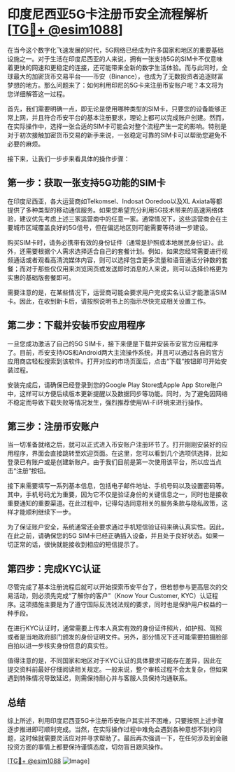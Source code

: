 # 印度尼西亚5G卡注册币安全流程解析[[TG💪+ @esim1088](https://t.me/s/esim1088)]

在当今这个数字化飞速发展的时代，5G网络已经成为许多国家和地区的重要基础设施之一。对于生活在印度尼西亚的人来说，拥有一张支持5G的SIM卡不仅意味着更快的网速和更稳定的连接，还可能带来全新的数字生活体验。而与此同时，全球最大的加密货币交易平台——币安（Binance），也成为了无数投资者追逐财富梦想的地方。那么问题来了：如何利用印尼的5G卡来注册币安账户呢？本文将为您详细解答这一过程。

首先，我们需要明确一点，即无论是使用哪种类型的SIM卡，只要您的设备能够正常上网，并且符合币安平台的基本注册要求，理论上都可以完成账户创建。然而，在实际操作中，选择一张合适的SIM卡可能会对整个流程产生一定的影响。特别是对于初次接触加密货币交易的新手来说，一张稳定可靠的SIM卡可以帮助您避免不必要的麻烦。

接下来，让我们一步步来看具体的操作步骤：

## 第一步：获取一张支持5G功能的SIM卡

在印度尼西亚，各大运营商如Telkomsel、Indosat Ooredoo以及XL Axiata等都提供了多种类型的移动通信服务。如果您希望充分利用5G技术带来的高速网络体验，建议优先考虑上述三家运营商中的任意一家。通常情况下，这些运营商会在主要城市区域覆盖良好的5G信号，但在偏远地区则可能需要等待进一步建设。

购买SIM卡时，请务必携带有效的身份证件（通常是护照或本地居民身份证）。此外，还需要根据个人需求选择适合自己的套餐计划。例如，如果您经常需要进行视频通话或者观看高清流媒体内容，则可以选择包含更多流量和语音通话分钟数的套餐；而对于那些仅仅用来浏览网页或发送即时消息的人来说，则可以选择价格更为实惠的基础版套餐即可。

需要注意的是，在某些情况下，运营商可能会要求用户完成实名认证才能激活SIM卡。因此，在收到新卡后，请按照说明书上的指示尽快完成相关设置工作。

## 第二步：下载并安装币安应用程序

一旦您成功激活了自己的5G SIM卡，接下来便是下载并安装币安官方应用程序了。目前，币安支持iOS和Android两大主流操作系统，并且可以通过各自的官方应用商店轻松搜索到该软件。打开对应的市场页面后，点击“下载”按钮即可开始安装过程。

安装完成后，请确保已经登录到您的Google Play Store或Apple App Store账户中，这样可以方便后续版本更新提醒以及数据同步等功能。同时，为了避免因网络不稳定而导致下载失败等情况发生，强烈推荐使用Wi-Fi环境来进行操作。

## 第三步：注册币安账户

当一切准备就绪之后，就可以正式进入币安账户注册环节了。打开刚刚安装好的应用程序，界面会直接跳转至欢迎页面。在这里，您可以看到几个选项供选择，比如登录已有账户或是创建新账户。由于我们目前是第一次使用该平台，所以应当点击“注册”按钮。

接下来需要填写一系列基本信息，包括电子邮件地址、手机号码以及设置密码等。其中，手机号码尤为重要，因为它不仅是验证身份的关键信息之一，同时也是接收重要通知的重要渠道。在此过程中，记得勾选同意相关的服务条款与隐私政策，这样才能顺利继续下一步。

为了保证账户安全，系统通常还会要求通过手机短信验证码来确认真实性。因此，在此之前，请确保您的5G SIM卡已经正确插入设备，并且处于良好状态。如果一切正常的话，很快就能接收到相应的短信提示了。

## 第四步：完成KYC认证

尽管完成了基本注册流程后就可以开始探索币安平台了，但若想参与更高层次的交易活动，则必须先完成“了解你的客户”（Know Your Customer, KYC）认证程序。这项措施主要是为了遵守国际反洗钱法规的要求，同时也是保护用户权益的一种手段。

在进行KYC认证时，通常需要上传本人真实有效的身份证件照片，如护照、驾照或者是当地政府部门颁发的身份证明文件。另外，部分情况下还可能需要拍摄脸部自拍以进一步核实身份信息的真实性。

值得注意的是，不同国家和地区对于KYC认证的具体要求可能存在差异，因此在提交资料前最好仔细阅读相关规定。一般来说，整个审核过程不会太复杂，但如果遇到特殊情况导致延迟，则需保持耐心并与客服人员保持沟通联系。

## 总结

综上所述，利用印度尼西亚5G卡注册币安账户其实并不困难，只要按照上述步骤逐步推进即可顺利完成。当然，在实际操作过程中难免会遇到各种意想不到的问题，这时候就需要灵活应对并寻求帮助了。最后再次强调一下，在任何涉及到金融投资方面的事情上都要保持谨慎态度，切勿盲目跟风操作。

[[TG💪+ @esim1088](https://t.me/s/esim1088) ![Image](https://i.postimg.cc/4NQfJmqS/Snipaste-2025-05-13-00-14-12.png)]
